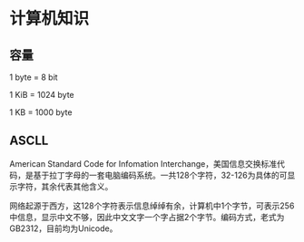 # 计算机知识

## 容量

1 byte = 8 bit

1 KiB = 1024 byte

1 KB = 1000 byte

## ASCLL
American Standard Code for Infomation Interchange，美国信息交换标准代码，是基于拉丁字母的一套电脑编码系统。一共128个字符，32-126为具体的可显示字符，其余代表其他含义。

网络起源于西方，这128个字符表示信息绰绰有余，计算机中1个字节，可表示256中信息，显示中文不够，因此中文文字一个字占据2个字节。编码方式，老式为GB2312，目前均为Unicode。
